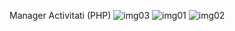 Manager Activitati (PHP)
![img03](https://github.com/aciucaru/php-gestionare-activitati/assets/106471590/52797d5d-f590-459a-9916-164dc51d9fed)
![img01](https://github.com/aciucaru/php-gestionare-activitati/assets/106471590/c262dd37-93b9-4132-8f9f-79b53fa412e6)
![img02](https://github.com/aciucaru/php-gestionare-activitati/assets/106471590/fe0f07ab-1020-4891-b577-ca93e13f72ce)
